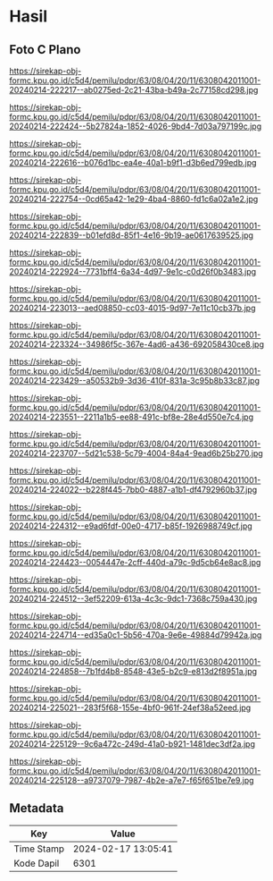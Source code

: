 # Hasil

## Foto C Plano

https://sirekap-obj-formc.kpu.go.id/c5d4/pemilu/pdpr/63/08/04/20/11/6308042011001-20240214-222217--ab0275ed-2c21-43ba-b49a-2c77158cd298.jpg

https://sirekap-obj-formc.kpu.go.id/c5d4/pemilu/pdpr/63/08/04/20/11/6308042011001-20240214-222424--5b27824a-1852-4026-9bd4-7d03a797199c.jpg

https://sirekap-obj-formc.kpu.go.id/c5d4/pemilu/pdpr/63/08/04/20/11/6308042011001-20240214-222616--b076d1bc-ea4e-40a1-b9f1-d3b6ed799edb.jpg

https://sirekap-obj-formc.kpu.go.id/c5d4/pemilu/pdpr/63/08/04/20/11/6308042011001-20240214-222754--0cd65a42-1e29-4ba4-8860-fd1c6a02a1e2.jpg

https://sirekap-obj-formc.kpu.go.id/c5d4/pemilu/pdpr/63/08/04/20/11/6308042011001-20240214-222839--b01efd8d-85f1-4e16-9b19-ae0617639525.jpg

https://sirekap-obj-formc.kpu.go.id/c5d4/pemilu/pdpr/63/08/04/20/11/6308042011001-20240214-222924--7731bff4-6a34-4d97-9e1c-c0d26f0b3483.jpg

https://sirekap-obj-formc.kpu.go.id/c5d4/pemilu/pdpr/63/08/04/20/11/6308042011001-20240214-223013--aed08850-cc03-4015-9d97-7e11c10cb37b.jpg

https://sirekap-obj-formc.kpu.go.id/c5d4/pemilu/pdpr/63/08/04/20/11/6308042011001-20240214-223324--34986f5c-367e-4ad6-a436-692058430ce8.jpg

https://sirekap-obj-formc.kpu.go.id/c5d4/pemilu/pdpr/63/08/04/20/11/6308042011001-20240214-223429--a50532b9-3d36-410f-831a-3c95b8b33c87.jpg

https://sirekap-obj-formc.kpu.go.id/c5d4/pemilu/pdpr/63/08/04/20/11/6308042011001-20240214-223551--2211a1b5-ee88-491c-bf8e-28e4d550e7c4.jpg

https://sirekap-obj-formc.kpu.go.id/c5d4/pemilu/pdpr/63/08/04/20/11/6308042011001-20240214-223707--5d21c538-5c79-4004-84a4-9ead6b25b270.jpg

https://sirekap-obj-formc.kpu.go.id/c5d4/pemilu/pdpr/63/08/04/20/11/6308042011001-20240214-224022--b228f445-7bb0-4887-a1b1-df4792960b37.jpg

https://sirekap-obj-formc.kpu.go.id/c5d4/pemilu/pdpr/63/08/04/20/11/6308042011001-20240214-224312--e9ad6fdf-00e0-4717-b85f-1926988749cf.jpg

https://sirekap-obj-formc.kpu.go.id/c5d4/pemilu/pdpr/63/08/04/20/11/6308042011001-20240214-224423--0054447e-2cff-440d-a79c-9d5cb64e8ac8.jpg

https://sirekap-obj-formc.kpu.go.id/c5d4/pemilu/pdpr/63/08/04/20/11/6308042011001-20240214-224512--3ef52209-613a-4c3c-9dc1-7368c759a430.jpg

https://sirekap-obj-formc.kpu.go.id/c5d4/pemilu/pdpr/63/08/04/20/11/6308042011001-20240214-224714--ed35a0c1-5b56-470a-9e6e-49884d79942a.jpg

https://sirekap-obj-formc.kpu.go.id/c5d4/pemilu/pdpr/63/08/04/20/11/6308042011001-20240214-224858--7b1fd4b8-8548-43e5-b2c9-e813d2f8951a.jpg

https://sirekap-obj-formc.kpu.go.id/c5d4/pemilu/pdpr/63/08/04/20/11/6308042011001-20240214-225021--283f5f68-155e-4bf0-961f-24ef38a52eed.jpg

https://sirekap-obj-formc.kpu.go.id/c5d4/pemilu/pdpr/63/08/04/20/11/6308042011001-20240214-225129--9c6a472c-249d-41a0-b921-1481dec3df2a.jpg

https://sirekap-obj-formc.kpu.go.id/c5d4/pemilu/pdpr/63/08/04/20/11/6308042011001-20240214-225128--a9737079-7987-4b2e-a7e7-f65f651be7e9.jpg


## Metadata

| Key        | Value               |
| ---------- | ------------------- |
| Time Stamp | 2024-02-17 13:05:41 |
| Kode Dapil | 6301                |



